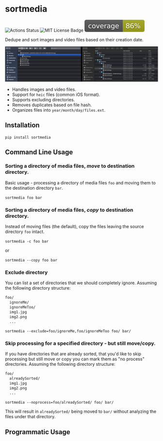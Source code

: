 # sortmedia
![Actions Status](https://github.com/LouisLang/mediasort/workflows/Python%20application/badge.svg)
![MIT License Badge](https://img.shields.io/github/license/LouisLang/mediasort) 
![Coverage](https://github.com/LouisLang/mediasort/blob/master/resources/coverage.svg)

Dedupe and sort images and video files based on their creation date. 

![Image of Sorted Files](https://github.com/LouisLang/mediasort/blob/master/resources/demo.png)

* Handles images and video files.
* Support for `heic` files (common iOS format).
* Supports excluding directories.
* Removes duplicates based on file hash.
* Organizes files into `year/month/day/files.ext`.

## Installation
`pip install sortmedia`

## Command Line Usage
### Sorting a directory of media files, *move* to destination directory.
Basic usage - processing a directory of media files `foo` and moving them to the destination directory `bar`.

`sortmedia foo bar`

### Sorting a directory of media files, *copy* to destination directory.
Instead of moving files (the default), copy the files leaving the source directory `foo` intact. 

`sortmedia -c foo bar`

or 

`sortmedia --copy foo bar`

### Exclude directory
You can list a set of directories that we should completely ignore. Assuming the following directory structure:

```
foo/
  ignoreMe/
  ignoreMeToo/
  img1.jpg
  img2.png
  ...
```

`sortmedia --exclude=foo/ignoreMe,foo/ignoreMeToo foo/ bar/`

### Skip processing for a specified directory - but still move/copy.
If you have directories that are already sorted, that you'd like to skip processing but still move or copy you can mark them as "no process" directories. Assuming the following directory structure:

```
foo/
  alreadySorted/
  img1.jpg
  img2.png
  ...
```

`sortmedia --noprocess=foo/alreadySorted/ foo/ bar/`

This will result in `alreadySorted/` being moved to `bar/` without analyzing the files under that directory.

## Programmatic Usage
## 
